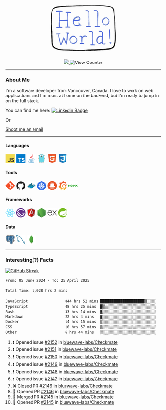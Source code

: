 <div align="center">
    <img src="./img/hello_world.webp" height="200px" width="">
    <div>
        <a href="https://www.linkedin.com/in/ajhollid">
            <img src="https://img.shields.io/badge/LinkedIn-blue"/>
        </a>
        <img src="https://komarev.com/ghpvc/?username=ajhollid&color=yellow" alt="View Counter">
    </div>
</div>

---

### About Me

I'm a software developer from Vancouver, Canada. I love to work on web applications and I'm most at home on the backend, but I'm ready to jump in on the full stack.

You can find me here: [![Linkedin Badge](https://img.shields.io/badge/-ajhollid-blue?style=flat&logo=Linkedin&logoColor=white)](https://www.linkedin.com/in/ajhollid)

Or

[Shoot me an email](mailto:ajhollid@gmail.com)

---

#### Languages

<div>
    <img src="./img/devicons/javascript-original.svg" width=30 height=30 alt="JavaScript">
    <img src="/img/devicons/typescript-original.svg" width=30 height=30 alt="TypeScript">
    <img src="./img/devicons/java-original.svg" width=30 height=30 alt="Java">
    <img src="./img/devicons/go-original.svg" width=30 height=30 alt="Golang">
    <img src="./img/devicons/html5-original.svg" width=30 height=30 alt="HTML 5">
    <img src="./img/devicons/css3-original.svg" width=30 height=30 alt="CSS 3">
</div>

#### Tools

<div>
    <img src="./img/devicons/git-original.svg" width=30 height=30 alt="Git">
    <img src="./img/devicons/github-original.svg" width=30 height=30 alt="Github">
    <img src="./img/devicons/docker-original.svg" width=30 
    height=30 alt="Docker">
    <img src="./img/devicons/kubernetes-original.svg" width=30 height=30 alt="K8">
    <img src="./img/devicons/prometheus-original.svg" width=30 height=30 alt="Prometheus">
    <img src="./img/devicons/grafana-original.svg" width=30 height=30 alt="Grafana">
    <img src="./img/devicons/nginx-original.svg" width=30 height=30 alt="Nginx">
</div>

#### Frameworks

<div>
    <img src="./img/devicons/react-original.svg" width=30 height=30 alt="React">
    <img src="./img/devicons/gatsby-original.svg" width=30 height=30 alt="Gatsby">
    <img src="./img/devicons/angularjs-original.svg" width=30 height=30 alt="AngularJS">
    <img src="./img/devicons/nodejs-original.svg" width=30 height=30 alt="NodeJS">
    <img src="./img/devicons/express-original.svg" width=30 height=30 alt="Express">
    <img src="./img/devicons/spring-original.svg" width=30 height=30 alt="Spring">
</div>

#### Data

<div>
    <img src="./img/devicons/postgresql-original.svg" width=30 height=30 alt="Postgresql">
    <img src="./img/devicons/mysql-original.svg" width=30 height=30 alt="Mysql">
    <img src="./img/devicons/mongodb-original.svg" width=30 height=30 alt="MongoDB">
</div>

---

### Interesting(?) Facts

[![GitHub Streak](http://github-readme-streak-stats.herokuapp.com?user=ajhollid)](https://git.io/streak-stats)

 <!--START_SECTION:waka-->

```txt
From: 05 June 2024 - To: 25 April 2025

Total Time: 1,028 hrs 2 mins

JavaScript                 844 hrs 52 mins ████████████████████▒░░░░   81.65 %
TypeScript                 48 hrs 25 mins  █▒░░░░░░░░░░░░░░░░░░░░░░░   04.68 %
Bash                       33 hrs 14 mins  ▓░░░░░░░░░░░░░░░░░░░░░░░░   03.21 %
Markdown                   22 hrs 4 mins   ▓░░░░░░░░░░░░░░░░░░░░░░░░   02.13 %
Docker                     14 hrs 15 mins  ▒░░░░░░░░░░░░░░░░░░░░░░░░   01.38 %
CSS                        10 hrs 57 mins  ▒░░░░░░░░░░░░░░░░░░░░░░░░   01.06 %
Other                      6 hrs 44 mins   ░░░░░░░░░░░░░░░░░░░░░░░░░   00.65 %
```

<!--END_SECTION:waka-->


<!--START_SECTION:activity-->
1. ❗ Opened issue [#2152](https://github.com/bluewave-labs/Checkmate/issues/2152) in [bluewave-labs/Checkmate](https://github.com/bluewave-labs/Checkmate)
2. ❗ Opened issue [#2151](https://github.com/bluewave-labs/Checkmate/issues/2151) in [bluewave-labs/Checkmate](https://github.com/bluewave-labs/Checkmate)
3. ❗ Opened issue [#2150](https://github.com/bluewave-labs/Checkmate/issues/2150) in [bluewave-labs/Checkmate](https://github.com/bluewave-labs/Checkmate)
4. ❗ Opened issue [#2149](https://github.com/bluewave-labs/Checkmate/issues/2149) in [bluewave-labs/Checkmate](https://github.com/bluewave-labs/Checkmate)
5. ❗ Opened issue [#2148](https://github.com/bluewave-labs/Checkmate/issues/2148) in [bluewave-labs/Checkmate](https://github.com/bluewave-labs/Checkmate)
6. ❗ Opened issue [#2147](https://github.com/bluewave-labs/Checkmate/issues/2147) in [bluewave-labs/Checkmate](https://github.com/bluewave-labs/Checkmate)
7. ❌ Closed PR [#2146](https://github.com/bluewave-labs/Checkmate/pull/2146) in [bluewave-labs/Checkmate](https://github.com/bluewave-labs/Checkmate)
8. 💪 Opened PR [#2146](https://github.com/bluewave-labs/Checkmate/pull/2146) in [bluewave-labs/Checkmate](https://github.com/bluewave-labs/Checkmate)
9. 🎉 Merged PR [#2145](https://github.com/bluewave-labs/Checkmate/pull/2145) in [bluewave-labs/Checkmate](https://github.com/bluewave-labs/Checkmate)
10. 💪 Opened PR [#2145](https://github.com/bluewave-labs/Checkmate/pull/2145) in [bluewave-labs/Checkmate](https://github.com/bluewave-labs/Checkmate)
<!--END_SECTION:activity-->
